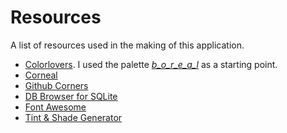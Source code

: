 # Resources

A list of resources used in the making of this application.

- [Colorlovers](https://www.colourlovers.com). I used the palette _[b_o_r_e_a_l](https://www.colourlovers.com/palette/1032907/b_o_r_e_a_l)_ as a starting point.
- [Corneal](https://github.com/thebrianemory/corneal)
- [Github Corners](https://github.com/tholman/github-corners)
- [DB Browser for SQLite](https://sqlitebrowser.org/)
- [Font Awesome](https://fontawesome.com)
- [Tint & Shade Generator](https://maketintsandshades.com/)
